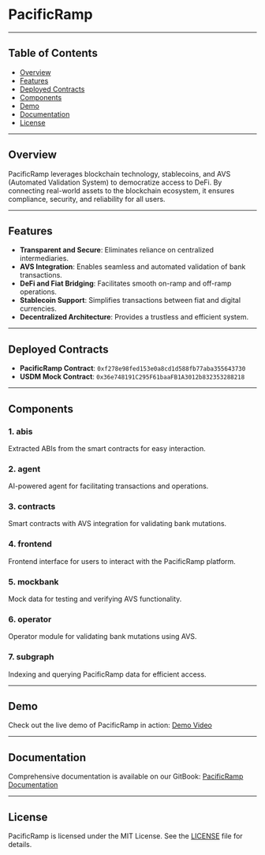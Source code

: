 # PacificRamp

---

## Table of Contents

- [Overview](#overview)
- [Features](#features)
- [Deployed Contracts](#deployed-contracts)
- [Components](#components)
- [Demo](#demo)
- [Documentation](#documentation)
- [License](#license)

---

## Overview

PacificRamp leverages blockchain technology, stablecoins, and AVS (Automated Validation System) to democratize access to DeFi. By connecting real-world assets to the blockchain ecosystem, it ensures compliance, security, and reliability for all users.

---

## Features

- **Transparent and Secure**: Eliminates reliance on centralized intermediaries.
- **AVS Integration**: Enables seamless and automated validation of bank transactions.
- **DeFi and Fiat Bridging**: Facilitates smooth on-ramp and off-ramp operations.
- **Stablecoin Support**: Simplifies transactions between fiat and digital currencies.
- **Decentralized Architecture**: Provides a trustless and efficient system.

---

## Deployed Contracts

- **PacificRamp Contract**: `0xf278e98fed153e0a8cd1d588fb77aba355643730`
- **USDM Mock Contract**: `0x36e748191C295F61baaFB1A3012b832353288218`

---

## Components

### 1. **abis**
Extracted ABIs from the smart contracts for easy interaction.

### 2. **agent**
AI-powered agent for facilitating transactions and operations.

### 3. **contracts**
Smart contracts with AVS integration for validating bank mutations.

### 4. **frontend**
Frontend interface for users to interact with the PacificRamp platform.

### 5. **mockbank**
Mock data for testing and verifying AVS functionality.

### 6. **operator**
Operator module for validating bank mutations using AVS.

### 7. **subgraph**
Indexing and querying PacificRamp data for efficient access.

---

## Demo

Check out the live demo of PacificRamp in action: [Demo Video](https://youtu.be/L2tG19us-54)

---

## Documentation

Comprehensive documentation is available on our GitBook: [PacificRamp Documentation](https://pacificramp.gitbook.io/pacificramp)

---

## License

PacificRamp is licensed under the MIT License. See the [LICENSE](LICENSE) file for details.

